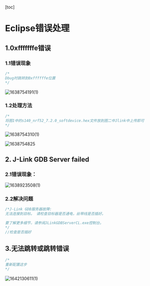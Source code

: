 [toc]

# Eclipse错误处理

## 1.0xfffffffe错误

### 1.1错误现象

```c
/*
Dbug时跳转到0xffffffe位置
*/
```

![1638754191(1)](E:\Records\资料图片\1638754191(1).jpg)

### 1.2处理方法

```c
/*
将图1中的s140_nrf52_7.2.0_softdevice.hex文件放到图二中Jlink中上传即可
*/
```

![1638754310(1)](E:\Records\资料图片\1638754310(1).jpg)

![1638754825](E:\Records\资料图片\1638754825.png)

## 2. J-Link GDB Server failed

### 2.1错误现象：

![1638923508(1)](E:\Records\资料图片\1638923508(1).jpg)

### 2.2解决问题

```c
/*J-Link GDB服务器故障:  
无法连接到目标。 请检查目标器是否通电，丝带线是否插好。  
 
要了解更多细节，请参阅JLinkGDBServerCL.exe控制台。  
*/
//检查是否插好
```

## 3.无法跳转或跳转错误

```c
/*
重新配置这步
*/
```

![1642130611(1)](E:\Records\资料图片\1642130611(1).jpg)